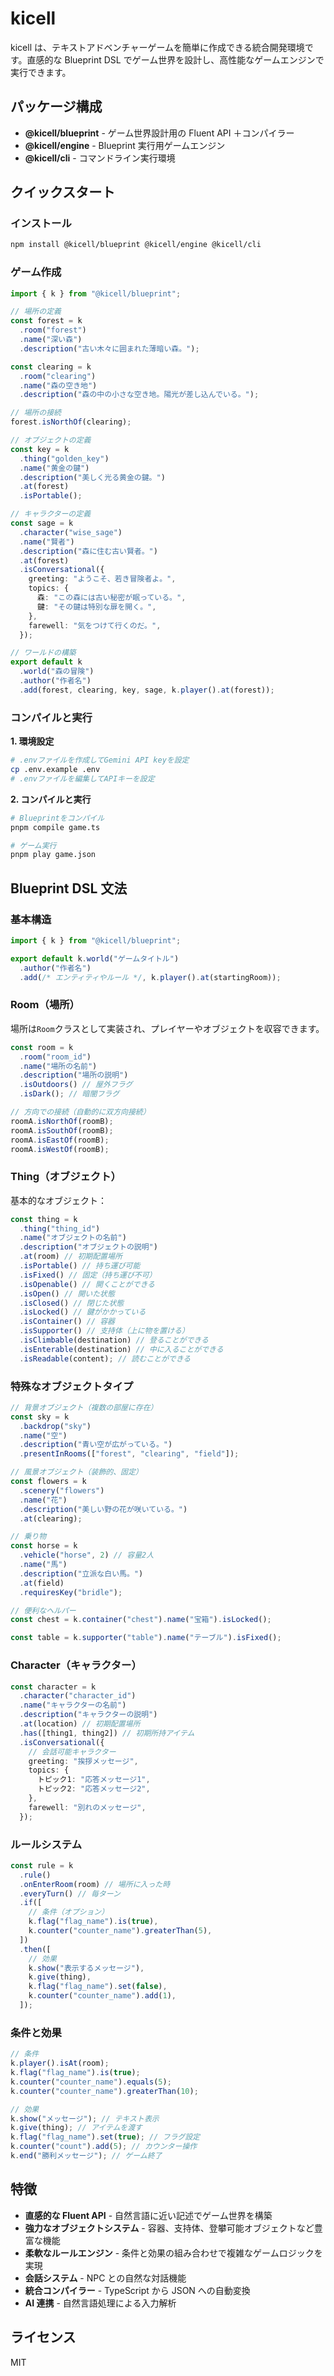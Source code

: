 # kicell

kicell は、テキストアドベンチャーゲームを簡単に作成できる統合開発環境です。直感的な Blueprint DSL でゲーム世界を設計し、高性能なゲームエンジンで実行できます。

## パッケージ構成

- **@kicell/blueprint** - ゲーム世界設計用の Fluent API ＋コンパイラー
- **@kicell/engine** - Blueprint 実行用ゲームエンジン
- **@kicell/cli** - コマンドライン実行環境

## クイックスタート

### インストール

```bash
npm install @kicell/blueprint @kicell/engine @kicell/cli
```

### ゲーム作成

```typescript
import { k } from "@kicell/blueprint";

// 場所の定義
const forest = k
  .room("forest")
  .name("深い森")
  .description("古い木々に囲まれた薄暗い森。");

const clearing = k
  .room("clearing")
  .name("森の空き地")
  .description("森の中の小さな空き地。陽光が差し込んでいる。");

// 場所の接続
forest.isNorthOf(clearing);

// オブジェクトの定義
const key = k
  .thing("golden_key")
  .name("黄金の鍵")
  .description("美しく光る黄金の鍵。")
  .at(forest)
  .isPortable();

// キャラクターの定義
const sage = k
  .character("wise_sage")
  .name("賢者")
  .description("森に住む古い賢者。")
  .at(forest)
  .isConversational({
    greeting: "ようこそ、若き冒険者よ。",
    topics: {
      森: "この森には古い秘密が眠っている。",
      鍵: "その鍵は特別な扉を開く。",
    },
    farewell: "気をつけて行くのだ。",
  });

// ワールドの構築
export default k
  .world("森の冒険")
  .author("作者名")
  .add(forest, clearing, key, sage, k.player().at(forest));
```

### コンパイルと実行

**1. 環境設定**

```bash
# .envファイルを作成してGemini API keyを設定
cp .env.example .env
# .envファイルを編集してAPIキーを設定
```

**2. コンパイルと実行**

```bash
# Blueprintをコンパイル
pnpm compile game.ts

# ゲーム実行
pnpm play game.json
```

## Blueprint DSL 文法

### 基本構造

```typescript
import { k } from "@kicell/blueprint";

export default k.world("ゲームタイトル")
  .author("作者名")
  .add(/* エンティティやルール */, k.player().at(startingRoom));
```

### Room（場所）

場所は`Room`クラスとして実装され、プレイヤーやオブジェクトを収容できます。

```typescript
const room = k
  .room("room_id")
  .name("場所の名前")
  .description("場所の説明")
  .isOutdoors() // 屋外フラグ
  .isDark(); // 暗闇フラグ

// 方向での接続（自動的に双方向接続）
roomA.isNorthOf(roomB);
roomA.isSouthOf(roomB);
roomA.isEastOf(roomB);
roomA.isWestOf(roomB);
```

### Thing（オブジェクト）

基本的なオブジェクト：

```typescript
const thing = k
  .thing("thing_id")
  .name("オブジェクトの名前")
  .description("オブジェクトの説明")
  .at(room) // 初期配置場所
  .isPortable() // 持ち運び可能
  .isFixed() // 固定（持ち運び不可）
  .isOpenable() // 開くことができる
  .isOpen() // 開いた状態
  .isClosed() // 閉じた状態
  .isLocked() // 鍵がかかっている
  .isContainer() // 容器
  .isSupporter() // 支持体（上に物を置ける）
  .isClimbable(destination) // 登ることができる
  .isEnterable(destination) // 中に入ることができる
  .isReadable(content); // 読むことができる
```

### 特殊なオブジェクトタイプ

```typescript
// 背景オブジェクト（複数の部屋に存在）
const sky = k
  .backdrop("sky")
  .name("空")
  .description("青い空が広がっている。")
  .presentInRooms(["forest", "clearing", "field"]);

// 風景オブジェクト（装飾的、固定）
const flowers = k
  .scenery("flowers")
  .name("花")
  .description("美しい野の花が咲いている。")
  .at(clearing);

// 乗り物
const horse = k
  .vehicle("horse", 2) // 容量2人
  .name("馬")
  .description("立派な白い馬。")
  .at(field)
  .requiresKey("bridle");

// 便利なヘルパー
const chest = k.container("chest").name("宝箱").isLocked();

const table = k.supporter("table").name("テーブル").isFixed();
```

### Character（キャラクター）

```typescript
const character = k
  .character("character_id")
  .name("キャラクターの名前")
  .description("キャラクターの説明")
  .at(location) // 初期配置場所
  .has([thing1, thing2]) // 初期所持アイテム
  .isConversational({
    // 会話可能キャラクター
    greeting: "挨拶メッセージ",
    topics: {
      トピック1: "応答メッセージ1",
      トピック2: "応答メッセージ2",
    },
    farewell: "別れのメッセージ",
  });
```

### ルールシステム

```typescript
const rule = k
  .rule()
  .onEnterRoom(room) // 場所に入った時
  .everyTurn() // 毎ターン
  .if([
    // 条件（オプション）
    k.flag("flag_name").is(true),
    k.counter("counter_name").greaterThan(5),
  ])
  .then([
    // 効果
    k.show("表示するメッセージ"),
    k.give(thing),
    k.flag("flag_name").set(false),
    k.counter("counter_name").add(1),
  ]);
```

### 条件と効果

```typescript
// 条件
k.player().isAt(room);
k.flag("flag_name").is(true);
k.counter("counter_name").equals(5);
k.counter("counter_name").greaterThan(10);

// 効果
k.show("メッセージ"); // テキスト表示
k.give(thing); // アイテムを渡す
k.flag("flag_name").set(true); // フラグ設定
k.counter("count").add(5); // カウンター操作
k.end("勝利メッセージ"); // ゲーム終了
```

## 特徴

- **直感的な Fluent API** - 自然言語に近い記述でゲーム世界を構築
- **強力なオブジェクトシステム** - 容器、支持体、登攀可能オブジェクトなど豊富な機能
- **柔軟なルールエンジン** - 条件と効果の組み合わせで複雑なゲームロジックを実現
- **会話システム** - NPC との自然な対話機能
- **統合コンパイラー** - TypeScript から JSON への自動変換
- **AI 連携** - 自然言語処理による入力解析

## ライセンス

MIT
